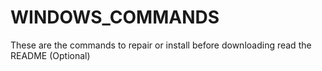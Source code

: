 # WINDOWS_COMMANDS
These are the commands to repair or install before downloading read the README (Optional)
